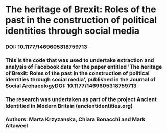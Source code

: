 # The heritage of Brexit: Roles of the past in the construction of political identities through social media
### DOI: 10.1177/1469605318759713 
### This is the code that was used to undertake extraction and analysis of Facebook data for the paper entitled 'The heritage of Brexit: Roles of the past in the construction of political identities through social media', published in the Journal of Social ArchaeologyDOI: 10.1177/1469605318759713
### The research was undertaken as part of the project Ancient Identitied in Modern Britain (ancientidentities.org)
### Authors: Marta Krzyzanska, Chiara Bonacchi and Mark Altaweel
